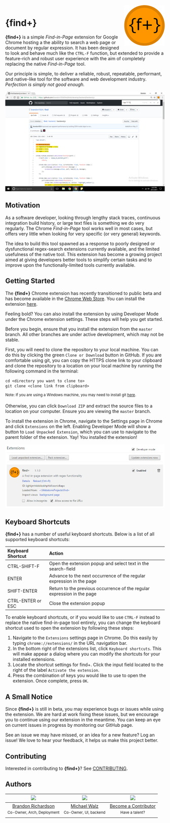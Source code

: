 <img src="resources/icon.png" align="right" width="128" />

# **{find+}**
**{find+}** is a simple _Find-in-Page_ extension for Google Chrome hosting a the ability to search a web page or document by regular expression. It has been designed to look and behave much like the `CTRL-F` function, but extended to provide a feature-rich and robust user experience with the aim of completely replacing the native _Find-in-Page_ tool.

Our principle is simple, to deliver a reliable, robust, repeatable, performant, and native-like tool for the software and web development industry. _Perfection is simply not good enough._

<img src="screenshot.png"/>

## Motivation
As a software developer, looking through lengthy stack traces, continuous integration build history, or large text files is something we do very regularly. The Chrome _Find-in-Page_ tool works well in most cases, but offers very little when looking for very specific (or very general) keywords.

The idea to build this tool spawned as a response to poorly designed or dysfunctional regex-search extensions currently available, and the limited usefulness of the native tool. This extension has become a growing project aimed at giving developers better tools to simplify certain tasks and to improve upon the functionally-limited tools currently available.

## Getting Started
The **{find+}** Chrome extension has recently transitioned to public beta and has become available in the [Chrome Web Store](https://chrome.google.com/webstore/category/extensions). You can install the extension [here](https://chrome.google.com/webstore/detail/find%2B/fddffkdncgkkdjobemgbpojjeffmmofb).

Feeling bold? You can also install the extension by using Developer Mode under the Chrome extension settings. These steps will help you get started.

Before you begin, ensure that you install the extension from the `master` branch. All other branches are under active development, which may not be stable.

First, you will need to clone the repository to your local machine. You can do this by clicking the green `Clone or Download` button in GitHub. If you are comfortable using git, you can copy the HTTPS clone link to your clipboard and clone the repository to a location on your local machine by running the following command in the terminal:

```
cd <directory you want to clone to>
git clone <clone link from clipboard>
```
<sup>Note: If you are using a Windows machine, you may need to install git [here](https://git-for-windows.github.io/).</sup>

Otherwise, you can click `Download ZIP` and extract the source files to a location on your computer. Ensure you are viewing the `master` branch.

To install the extension in Chrome, navigate to the Settings page in Chrome and click `Extensions` on the left. Enabling Developer Mode will show a button to `Load Unpacked Extension`, which you can use to navigate to the parent folder of the extension. Yay! You installed the extension!

<img src="installation.png"/>

## Keyboard Shortcuts
**{find+}** has a number of useful keyboard shortcuts. Below is a list of all supported keyboard shortcuts:

| Keyboard Shortcut | Action                                                                  |
| :----------------- | :--------------------------------------------------------------------- |
| CTRL-SHIFT-F      | Open the extension popup and select text in the search-field            |
| ENTER             | Advance to the next occurrence of the regular expression in the page    |
| SHIFT-ENTER       | Return to the previous occurrence of the regular expression in the page |
| CTRL-ENTER or ESC | Close the extension popup                                               |

To enable keyboard shortcuts, or if you would like to use `CTRL-F` instead to replace the native find-in-page tool entirely, you can change the keyboard shortcut used to open the extension by following these steps:
1. Navigate to the `Extensions` settings page in Chrome. Do this easily by typing `chrome://extensions/` in the URL navigation bar.
2. In the bottom right of the extensions list, click `Keyboard shortcuts`. This will make appear a dialog where you can modify the shortcuts for your installed extensions.
3. Locate the shortcut settings for find+. Click the input field located to the right of the label `Activate the extension`.
4. Press the combination of keys you would like to use to open the extension. Once complete, press `OK`.

## A Small Notice
Since **{find+}** is still in beta, you may experience bugs or issues while using the extension. We are hard at work fixing these issues, but we encourage you to continue using our extension in the meantime. You can keep an eye on current issues in progress by monitoring our GitHub page.

See an issue we may have missed, or an idea for a new feature? Log an issue! We love to hear your feedback, it helps us make this project better.

## Contributing
Interested in contributing to **{find+}**? See [CONTRIBUTING](CONTRIBUTING.md).

## Authors
|[<img src="https://avatars3.githubusercontent.com/u/22732449?v=3&s=460" width="128">](https://github.com/brandon1024)|[<img src="https://avatars2.githubusercontent.com/u/27076448?v=3&s=460" width="128">](https://github.com/MikeWalz11) | [<img src="https://assets-cdn.github.com/images/modules/logos_page/GitHub-Mark.png" width="128">](https://github.com/brandon1024/find)
|:---:|:---:|:---:|
|[Brandon Richardson](https://github.com/brandon1024)| [Michael Walz](https://github.com/MikeWalz11) |[Become a Contributor](CONTRIBUTING.md)
|<sup>Co-Owner, Arch, Deployment</sup>|<sup>Co-Owner, UI, backend</sup>|<sup>Have a talent?</sup>
